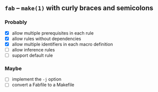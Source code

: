 ## `fab` – `make(1)` with curly braces and semicolons

### Probably
- [x] allow multiple prerequisites in each rule
- [x] allow rules without dependencies
- [x] allow multiple identifiers in each macro definition
- [ ] allow inference rules
- [ ] support default rule

### Maybe
- [ ] implement the `-j` option
- [ ] convert a Fabfile to a Makefile
